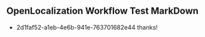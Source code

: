 ## OpenLocalization Workflow Test MarkDown
* 2d1faf52-a1eb-4e6b-941e-763701682e44 
thanks!<!--HONumber=Mar16_HO2-->
